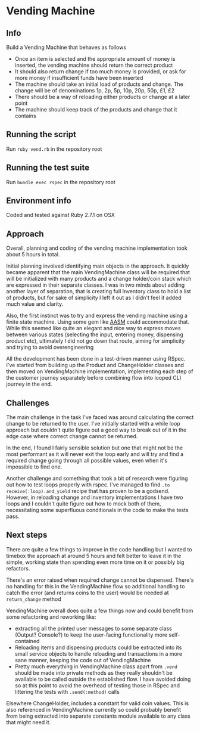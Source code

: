 # Vending Machine

## Info
Build a Vending Machine that behaves as follows

- Once an item is selected and the appropriate amount of money is inserted,  the vending machine should return the correct product 
- It should also return change if too much money is provided, or ask for more  money if insufficient funds have been inserted 
- The machine should take an initial load of products and change. The change  will be of denominations 1p, 2p, 5p, 10p, 20p, 50p, £1, £2 
- There should be a way of reloading either products or change at a later point
- The machine should keep track of the products and change that it contains

## Running the script
Run `ruby vend.rb` in the repository root

## Running the test suite
Run `bundle exec rspec` in the repository root

## Environment info
Coded and tested against Ruby 2.7.1 on OSX

## Approach
Overall, planning and coding of the vending machine implementation took about 5 hours in total.

Initial planning involved identifying main objects in the approach. It quickly became apparent that the main VendingMachine class will be required that will be initialized with many products and a change holder/coin stack which are expressed in their separate classes. I was in two minds about adding another layer of separation, that is creating full Inventory class to hold a list of products, but for sake of simplicity I left it out as I didn't feel it added much value and clarity.

Also, the first instinct was to try and express the vending machine using a finite state machine. Using some gem like [AASM](https://github.com/aasm/aasm) could accommodate that. While this seemed like quite an elegant and nice way to express moves between various states (selecting the input, entering money, dispensing product etc), ultimately I did not go down that route, aiming for simplicity and trying to avoid overengineering

All the development has been done in a test-driven manner using RSpec. I've started from building up the Product and ChangeHolder classes and then moved on VendingMachine implementation, implementing each step of the customer journey separately before combining flow into looped CLI journey in the end.

## Challenges

The main challenge in the task I've faced was around calculating the correct change to be returned to the user. I've initially started with a while loop approach but couldn't quite figure out a good way to break out of it in the edge case where correct change cannot be returned.

In the end, I found I fairly sensible solution but one that might not be the most performant as it will never exit the loop early and will try and find a required change going through all possible values, even when it's impossible to find one.

Another challenge and something that took a bit of research were figuring out how to test loops properly with rspec. I've managed to find `.to receive(:loop).and_yield` recipe that has proven to be a godsend. However, in reloading change and inventory implementations I have two loops and I couldn't quite figure out how to mock both of them, necessitating some superfluous conditionals in the code to make the tests pass.

## Next steps

There are quite a few things to improve in the code handling but I wanted to timebox the approach at around 5 hours and felt better to leave it in the simple, working state than spending even more time on it or possibly big refactors.

There's an error raised when required change cannot be dispensed. There's no handling for this in the VendingMachine flow so additional handling to catch the error (and returns coins to the user) would be needed at `return_change` method

VendingMachine overall does quite a few things now and could benefit from some refactoring and reworking like:
- extracting all the printed user messages to some separate class (Output? Console?) to keep the user-facing functionality more self-contained
- Reloading items and dispensing products could be extracted into its small service objects to handle reloading and transactions in a more sane manner, keeping the code out of VendingMachine
- Pretty much everything in VendingMachine class apart from `.vend` should be made into private methods as they really shouldn't be available to be called outside the established flow. I have avoided doing so at this point to avoid the overhead of testing those in RSpec and littering the tests with `.send(:method)` calls

Elsewhere ChangeHolder, includes a constant for valid coin values. This is also referenced in VendingMachine currently so could probably benefit from being extracted into separate constants module available to any class that might need it.
